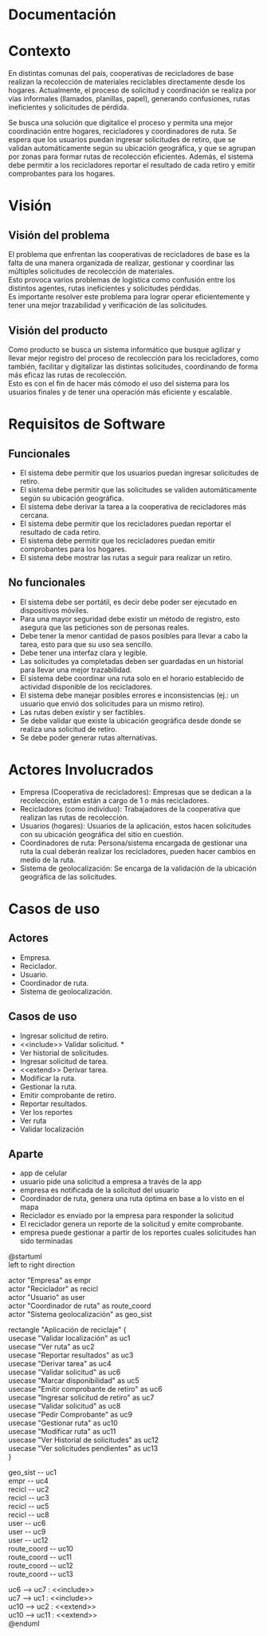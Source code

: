 # **Documentación**

# **Contexto**

En distintas comunas del país, cooperativas de recicladores de base realizan la recolección de materiales reciclables directamente desde los hogares. Actualmente, el proceso de solicitud y coordinación se realiza por vías informales (llamados, planillas, papel), generando confusiones, rutas ineficientes y solicitudes de pérdida. 

Se busca una solución que digitalice el proceso y permita una mejor coordinación entre hogares, recicladores y coordinadores de ruta. Se espera que los usuarios puedan ingresar solicitudes de retiro, que se validan automáticamente según su ubicación geográfica, y que se agrupan por zonas para formar rutas de recolección eficientes. Además, el sistema debe permitir a los recicladores reportar el resultado de cada retiro y emitir comprobantes para los hogares.

# **Visión**

## **Visión del problema**

El problema que enfrentan las cooperativas de recicladores de base es la falta de una manera organizada de realizar, gestionar y coordinar las múltiples solicitudes de recolección de materiales.  
Esto provoca varios problemas de logística como confusión entre los distintos agentes, rutas ineficientes y solicitudes pérdidas.  
Es importante resolver este problema para lograr operar eficientemente y tener una mejor trazabilidad y verificación de las solicitudes.

## **Visión del producto**

Como producto se busca un sistema informático que busque agilizar y llevar mejor registro del proceso de recolección para los recicladores, como también, facilitar y digitalizar las distintas solicitudes, coordinando de forma más eficaz las rutas de recolección.  
Esto es con el fin de hacer más cómodo el uso del sistema para los usuarios finales y de tener una operación más eficiente y escalable.

# **Requisitos de Software**

## **Funcionales**

* El sistema debe permitir que los usuarios puedan ingresar solicitudes de retiro.  
* El sistema debe permitir que las solicitudes se validen automáticamente según su ubicación geográfica.  
* El sistema debe derivar la tarea a la cooperativa de recicladores más cercana.  
* El sistema debe permitir que los recicladores puedan reportar el resultado de cada retiro.  
* El sistema debe permitir que los recicladores puedan emitir comprobantes para los hogares.  
* El sistema debe mostrar las rutas a seguir para realizar un retiro.

## **No funcionales**

* El sistema debe ser portátil, es decir debe poder ser ejecutado en dispositivos móviles.  
* Para una mayor seguridad debe existir un método de registro, esto asegura que las peticiones son de personas reales.  
* Debe tener la menor cantidad de pasos posibles para llevar a cabo la tarea, esto para que su uso sea sencillo.  
* Debe tener una interfaz clara y legible.  
* Las solicitudes ya completadas deben ser guardadas en un historial para llevar una mejor trazabilidad.  
* El sistema debe coordinar una ruta solo en el horario establecido de actividad disponible de los recicladores.  
* El sistema debe manejar posibles errores e inconsistencias (ej.: un usuario que envió dos solicitudes para un mismo retiro).   
* Las rutas deben existir y ser factibles.  
* Se debe validar que existe la ubicación geográfica desde donde se realiza una solicitud de retiro.  
* Se debe poder generar rutas alternativas.

# **Actores Involucrados**

* Empresa (Cooperativa de recicladores): Empresas que se dedican a la recolección, están están a cargo de 1 o más recicladores.  
* Recicladores (como individuo): Trabajadores de la cooperativa que realizan las rutas de recolección.  
* Usuarios (hogares): Usuarios de la aplicación, estos hacen solicitudes con su ubicación geográfica del sitio en cuestión.  
* Coordinadores de ruta: Persona/sistema encargada de gestionar una ruta la cual deberán realizar los recicladores, pueden hacer cambios en medio de la ruta.  
* Sistema de geolocalización: Se encarga de la validación de la ubicación geográfica de las solicitudes.




# **Casos de uso**

## **Actores**

* Empresa.  
* Reciclador.  
* Usuario.  
* Coordinador de ruta.  
* Sistema de geolocalización.

## **Casos de uso**

* Ingresar solicitud de retiro.  
* \<\<include\>\> Validar solicitud. \*  
* Ver historial de solicitudes.  
* Ingresar solicitud de tarea.  
* \<\<extend\>\> Derivar tarea.  
* Modificar la ruta.  
* Gestionar la ruta.  
* Emitir comprobante de retiro.  
* Reportar resultados.  
* Ver los reportes  
* Ver ruta  
* Validar localización

## Aparte

- app de celular  
- usuario pide una solicitud a empresa a través de la app  
- empresa es notificada de la solicitud del usuario  
- Coordinador de ruta, genera una ruta óptima en base a lo visto en el mapa  
- Reciclador es enviado por la empresa para responder la solicitud  
- El reciclador genera un reporte de la solicitud y emite comprobante.  
- empresa puede gestionar a partir de los reportes cuales solicitudes han sido terminadas  
    
    
    
    
    
    
    
    
    
  


@startuml  
left to right direction

actor "Empresa" as empr  
actor "Reciclador" as recicl  
actor "Usuario" as user  
actor "Coordinador de ruta" as route\_coord  
actor "Sistema geolocalización" as geo\_sist

rectangle "Aplicación de reciclaje" {  
 usecase "Validar localización" as uc1   
 usecase "Ver ruta" as uc2  
 usecase "Reportar resultados" as uc3  
 usecase "Derivar tarea" as uc4  
 usecase "Validar solicitud" as uc6  
 usecase "Marcar disponibilidad" as uc5  
 usecase "Emitir comprobante de retiro" as uc6  
 usecase "Ingresar solicitud de retiro" as uc7  
 usecase "Validar solicitud" as uc8  
 usecase "Pedir Comprobante" as uc9  
 usecase "Gestionar ruta" as uc10  
 usecase "Modificar ruta" as uc11  
 usecase "Ver Historial de solicitudes" as uc12  
 usecase "Ver solicitudes pendientes" as uc13  
}

geo\_sist \-- uc1  
empr \-- uc4  
recicl \-- uc2   
recicl \-- uc3   
recicl \-- uc5   
recicl \-- uc8  
user \-- uc6   
user \-- uc9   
user \-- uc12   
route\_coord \-- uc10   
route\_coord \-- uc11  
route\_coord \-- uc12   
route\_coord \-- uc13 

uc6 \--\> uc7 : \<\<include\>\>   
uc7 \--\> uc1 : \<\<include\>\>   
uc10 \--\> uc2 : \<\<extend\>\>   
uc10 \--\> uc11 : \<\<extend\>\>   
@enduml   
